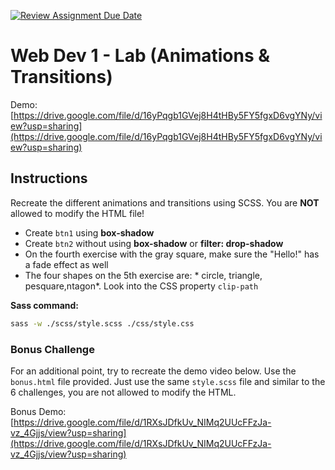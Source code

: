 [![Review Assignment Due Date](https://classroom.github.com/assets/deadline-readme-button-22041afd0340ce965d47ae6ef1cefeee28c7c493a6346c4f15d667ab976d596c.svg)](https://classroom.github.com/a/TDX8IC5v)
# Web Dev 1 - Lab (Animations & Transitions)

Demo: [https://drive.google.com/file/d/16yPqgb1GVej8H4tHBy5FY5fgxD6vgYNy/view?usp=sharing](https://drive.google.com/file/d/16yPqgb1GVej8H4tHBy5FY5fgxD6vgYNy/view?usp=sharing)

## Instructions

Recreate the different animations and transitions using SCSS. You are **NOT** allowed to modify the HTML file!

- Create `btn1` using **box-shadow**
- Create `btn2` without using **box-shadow** or **filter: drop-shadow**
- On the fourth exercise with the gray square, make sure the "Hello!" has a fade effect as well
- The four shapes on the 5th exercise are: * circle, triangle, pesquare,ntagon*. Look into the CSS property `clip-path`

**Sass command:**

```bash
sass -w ./scss/style.scss ./css/style.css
```

### Bonus Challenge

For an additional point, try to recreate the demo video below. Use the `bonus.html` file provided. Just use the same `style.scss` file and similar to the 6 challenges, you are not allowed to modify the HTML.

Bonus Demo: [https://drive.google.com/file/d/1RXsJDfkUv_NIMq2UUcFFzJa-vz_4Gjjs/view?usp=sharing](https://drive.google.com/file/d/1RXsJDfkUv_NIMq2UUcFFzJa-vz_4Gjjs/view?usp=sharing)
